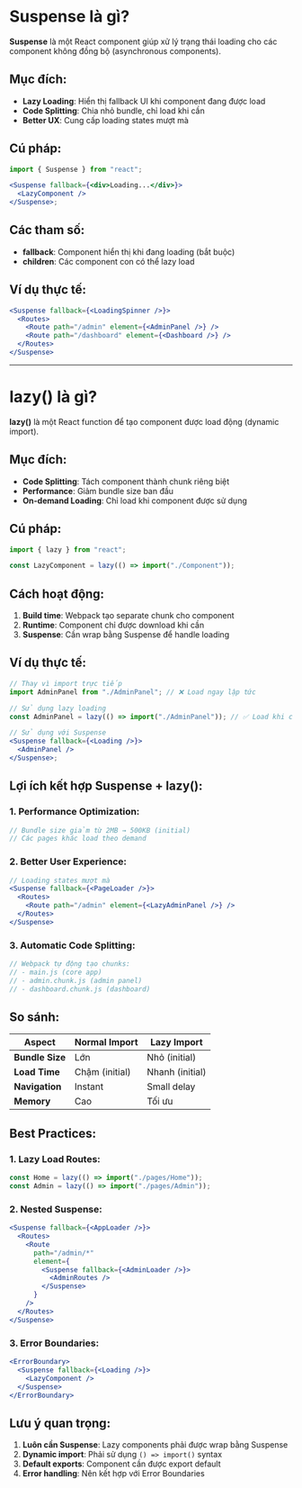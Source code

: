# Suspense là gì?

**Suspense** là một React component giúp xử lý trạng thái loading cho các component không đồng bộ (asynchronous components).

## Mục đích:

- **Lazy Loading**: Hiển thị fallback UI khi component đang được load
- **Code Splitting**: Chia nhỏ bundle, chỉ load khi cần
- **Better UX**: Cung cấp loading states mượt mà

## Cú pháp:

```jsx
import { Suspense } from "react";

<Suspense fallback={<div>Loading...</div>}>
  <LazyComponent />
</Suspense>;
```

## Các tham số:

- **fallback**: Component hiển thị khi đang loading (bắt buộc)
- **children**: Các component con có thể lazy load

## Ví dụ thực tế:

```jsx
<Suspense fallback={<LoadingSpinner />}>
  <Routes>
    <Route path="/admin" element={<AdminPanel />} />
    <Route path="/dashboard" element={<Dashboard />} />
  </Routes>
</Suspense>
```

---

# lazy() là gì?

**lazy()** là một React function để tạo component được load động (dynamic import).

## Mục đích:

- **Code Splitting**: Tách component thành chunk riêng biệt
- **Performance**: Giảm bundle size ban đầu
- **On-demand Loading**: Chỉ load khi component được sử dụng

## Cú pháp:

```jsx
import { lazy } from "react";

const LazyComponent = lazy(() => import("./Component"));
```

## Cách hoạt động:

1. **Build time**: Webpack tạo separate chunk cho component
2. **Runtime**: Component chỉ được download khi cần
3. **Suspense**: Cần wrap bằng Suspense để handle loading

## Ví dụ thực tế:

```jsx
// Thay vì import trực tiếp
import AdminPanel from "./AdminPanel"; // ❌ Load ngay lập tức

// Sử dụng lazy loading
const AdminPanel = lazy(() => import("./AdminPanel")); // ✅ Load khi cần

// Sử dụng với Suspense
<Suspense fallback={<Loading />}>
  <AdminPanel />
</Suspense>;
```

## Lợi ích kết hợp Suspense + lazy():

### **1. Performance Optimization:**

```jsx
// Bundle size giảm từ 2MB → 500KB (initial)
// Các pages khác load theo demand
```

### **2. Better User Experience:**

```jsx
// Loading states mượt mà
<Suspense fallback={<PageLoader />}>
  <Routes>
    <Route path="/admin" element={<LazyAdminPanel />} />
  </Routes>
</Suspense>
```

### **3. Automatic Code Splitting:**

```jsx
// Webpack tự động tạo chunks:
// - main.js (core app)
// - admin.chunk.js (admin panel)
// - dashboard.chunk.js (dashboard)
```

## So sánh:

| Aspect          | Normal Import  | Lazy Import     |
| --------------- | -------------- | --------------- |
| **Bundle Size** | Lớn            | Nhỏ (initial)   |
| **Load Time**   | Chậm (initial) | Nhanh (initial) |
| **Navigation**  | Instant        | Small delay     |
| **Memory**      | Cao            | Tối ưu          |

## Best Practices:

### **1. Lazy Load Routes:**

```jsx
const Home = lazy(() => import("./pages/Home"));
const Admin = lazy(() => import("./pages/Admin"));
```

### **2. Nested Suspense:**

```jsx
<Suspense fallback={<AppLoader />}>
  <Routes>
    <Route
      path="/admin/*"
      element={
        <Suspense fallback={<AdminLoader />}>
          <AdminRoutes />
        </Suspense>
      }
    />
  </Routes>
</Suspense>
```

### **3. Error Boundaries:**

```jsx
<ErrorBoundary>
  <Suspense fallback={<Loading />}>
    <LazyComponent />
  </Suspense>
</ErrorBoundary>
```

## Lưu ý quan trọng:

1. **Luôn cần Suspense**: Lazy components phải được wrap bằng Suspense
2. **Dynamic import**: Phải sử dụng `() => import()` syntax
3. **Default exports**: Component cần được export default
4. **Error handling**: Nên kết hợp với Error Boundaries
